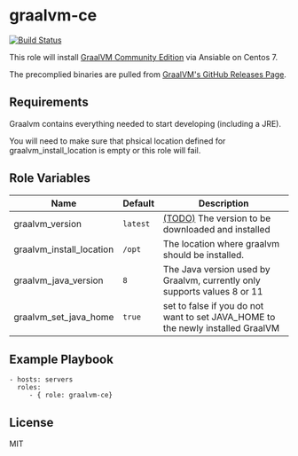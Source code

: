 graalvm-ce
=========

[![Build Status](https://travis-ci.org/sirReeall/graalvm-ce.svg?branch=master)](https://travis-ci.org/sirReeall/graalvm-ce)

This role will install [GraalVM Community Edition](https://www.graalvm.org/) via Ansiable on Centos 7.

The precomplied binaries are pulled from [GraalVM's GitHub Releases Page](https://github.com/graalvm/graalvm-ce-builds/releases).

Requirements
------------

Graalvm contains everything needed to start developing (including a JRE).

You will need to make sure that phsical location defined for graalvm_install_location is empty or this role will fail.

Role Variables
--------------

Name | Default | Description
--- | --- | ---
graalvm_version | `latest` | [(TODO)](https://github.com/sirReeall/graalvm-ce/issues/1) The version to be downloaded and installed
graalvm_install_location | `/opt` | The location where graalvm should be installed.
graalvm_java_version | `8` | The Java version used by Graalvm, currently only supports values 8 or 11
graalvm_set_java_home | `true` | set to false if you do not want to set JAVA_HOME to the newly installed GraalVM

Example Playbook
----------------

    - hosts: servers
      roles:
         - { role: graalvm-ce}

License
-------

MIT
